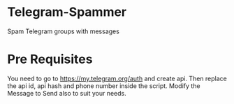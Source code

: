 # Telegram-Spammer
Spam Telegram groups with messages 

# Pre Requisites
You need to go to https://my.telegram.org/auth and create api. Then replace the api id, api hash and phone number inside the script.
Modify the Message to Send also to suit your needs.

